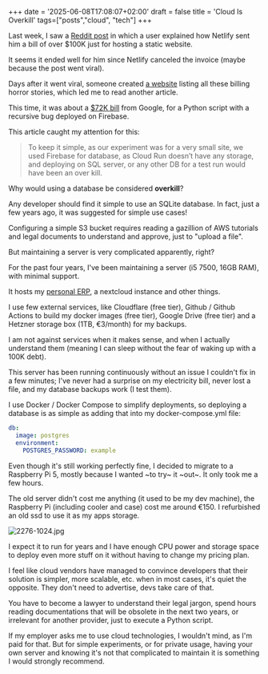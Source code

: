 +++
date = '2025-06-08T17:08:07+02:00'
draft = false
title = 'Cloud Is Overkill'
tags=["posts","cloud", "tech"]
+++

Last week, I saw a [Reddit post](https://old.reddit.com/r/webdev/comments/1b14bty/netlify_just_sent_me_a_104k_bill_for_a_simple/) in which a user explained how Netlify sent him a bill of over $100K just for hosting a static website.

It seems it ended well for him since Netlify canceled the invoice (maybe because the post went viral).

Days after it went viral, someone created [a website](https://serverlesshorrors.com/) listing all these billing horror stories, which led me to read another article.

This time, it was about a [$72K bill](https://dev-blog.tomilkieway.com/72k-1/) from Google, for a Python script with a recursive bug deployed on Firebase.

This article caught my attention for this:

> To keep it simple, as our experiment was for a very small site, we used Firebase
> for database, as Cloud Run doesn’t have any storage, and deploying on SQL server,
> or any other DB for a test run would have been an over kill.

Why would using a database be considered **overkill**?

Any developer should find it simple to use an SQLite database.
In fact, just a few years ago, it was suggested for simple use cases!

Configuring a simple S3 bucket requires reading a gazillion of AWS tutorials
and legal documents to understand and approve, just to "upload a file".

But maintaining a server is very complicated apparently, right?

For the past four years, I've been maintaining a server (i5 7500, 16GB RAM), with minimal support.

It hosts my [personal ERP](https://github.com/openartcoded/app-docker), a nextcloud instance and other things.

I use few external services, like Cloudflare (free tier), Github / Github Actions to build my docker images (free tier), Google Drive (free tier) and a Hetzner storage box (1TB, €3/month) for my backups.

I am not against services when it makes sense, and when I actually understand them (meaning I can sleep without the fear of waking up with a 100K debt).

This server has been running continuously without an issue I couldn't fix in a few minutes; I've never had a surprise on my electricity bill, never lost a file, and my database backups work (I test them).

I use Docker / Docker Compose to simplify deployments, so deploying a database is as simple as adding that into my docker-compose.yml file:

```yaml
db:
  image: postgres
  environment:
    POSTGRES_PASSWORD: example
```

Even though it's still working perfectly fine, I decided to migrate to a Raspberry Pi 5, mostly because I wanted ~to try~ it ~out~. It only took me a few hours.

The old server didn't cost me anything (it used to be my dev machine), the Raspberry Pi (including cooler and case) cost me around €150.
I refurbished an old ssd to use it as my apps storage.

![2276-1024.jpg](/posts/cloud-is-overkill/2276-1024.jpg)

I expect it to run for years and I have enough CPU power and storage space to deploy even more stuff on it without having to change my pricing plan.

I feel like cloud vendors have managed to convince developers that their solution is simpler, more scalable, etc. when in most cases, it's quiet the opposite.
They don't need to advertise, devs take care of that.

You have to become a lawyer to understand their legal jargon, spend hours reading documentations that will be obsolete in the next two years, or irrelevant for another provider, just to execute a Python script.

If my employer asks me to use cloud technologies, I wouldn't mind, as I'm paid for that. But for simple experiments, or for private usage, having your own server and knowing it's not that complicated to maintain it is something I would strongly recommend.
